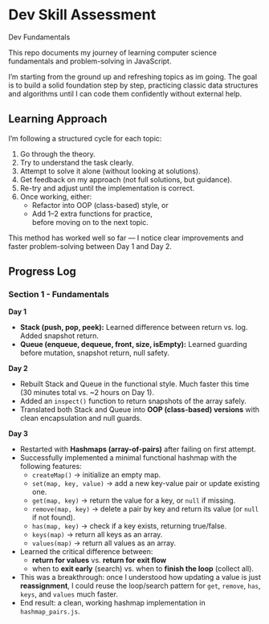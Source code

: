 # Dev Skill Assessment

Dev Fundamentals

This repo documents my journey of learning computer science fundamentals and problem-solving in JavaScript.

I’m starting from the ground up and refreshing topics as im going. 
The goal is to build a solid foundation step by step, practicing classic data structures and algorithms until I can code them confidently without external help.

## Learning Approach

I’m following a structured cycle for each topic:
1. Go through the theory.
2. Try to understand the task clearly.
3. Attempt to solve it alone (without looking at solutions).
4. Get feedback on my approach (not full solutions, but guidance).
5. Re-try and adjust until the implementation is correct.
6. Once working, either:
   - Refactor into OOP (class-based) style, or
   - Add 1–2 extra functions for practice,  
   before moving on to the next topic.

This method has worked well so far — I notice clear improvements and faster problem-solving between Day 1 and Day 2.

## Progress Log

### Section 1 - Fundamentals

**Day 1**
- **Stack (push, pop, peek):** Learned difference between return vs. log. Added snapshot return.
- **Queue (enqueue, dequeue, front, size, isEmpty):** Learned guarding before mutation, snapshot return, null safety.

**Day 2**
- Rebuilt Stack and Queue in the functional style. Much faster this time (30 minutes total vs. ~2 hours on Day 1).
- Added an `inspect()` function to return snapshots of the array safely.
- Translated both Stack and Queue into **OOP (class-based) versions** with clean encapsulation and null guards.

**Day 3**
- Restarted with **Hashmaps (array-of-pairs)** after failing on first attempt.  
- Successfully implemented a minimal functional hashmap with the following features:
  - `createMap()` → initialize an empty map.  
  - `set(map, key, value)` → add a new key-value pair or update existing one.  
  - `get(map, key)` → return the value for a key, or `null` if missing.  
  - `remove(map, key)` → delete a pair by key and return its value (or `null` if not found).  
  - `has(map, key)` → check if a key exists, returning true/false.  
  - `keys(map)` → return all keys as an array.  
  - `values(map)` → return all values as an array.  
- Learned the critical difference between: 
  - **return for values** vs. **return for exit flow**  
  - when to **exit early** (search) vs. when to **finish the loop** (collect all).  
- This was a breakthrough: once I understood how updating a value is just **reassignment**, I could reuse the loop/search pattern for `get`, `remove`, `has`, `keys`, and `values` much faster.  
- End result: a clean, working hashmap implementation in `hashmap_pairs.js`.